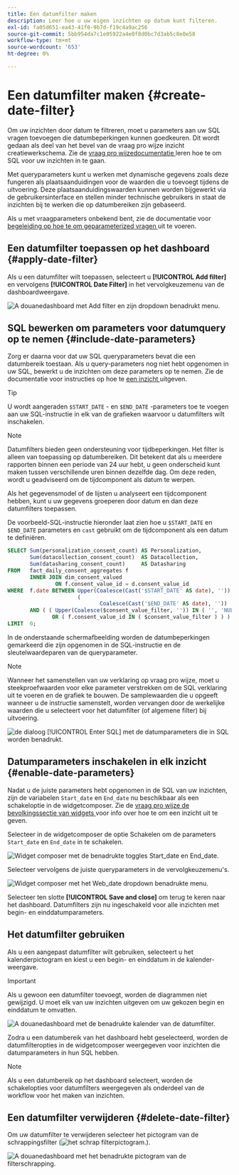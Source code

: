 ```yaml
---
title: Een datumfilter maken
description: Leer hoe u uw eigen inzichten op datum kunt filteren.
exl-id: fa05d651-ea43-41f0-9b7d-f19c4a9ac256
source-git-commit: 5bb954da7c1e05922a4e0f8d0bc7d3ab5c8e0e58
workflow-type: tm+mt
source-wordcount: '653'
ht-degree: 0%

---
```


# Een datumfilter maken {#create-date-filter}

Om uw inzichten door datum te filtreren, moet u parameters aan uw SQL vragen toevoegen die datumbeperkingen kunnen goedkeuren. Dit wordt gedaan als deel van het bevel van de vraag pro wijze inzicht creatiewerkschema. Zie de [ vraag pro wijzedocumentatie ](#query-pro-mode) leren hoe te om SQL voor uw inzichten in te gaan.

Met queryparameters kunt u werken met dynamische gegevens zoals deze fungeren als plaatsaanduidingen voor de waarden die u toevoegt tijdens de uitvoering. Deze plaatsaanduidingswaarden kunnen worden bijgewerkt via de gebruikersinterface en stellen minder technische gebruikers in staat de inzichten bij te werken die op datumbereiken zijn gebaseerd.

Als u met vraagparameters onbekend bent, zie de documentatie voor [ begeleiding op hoe te om geparameterized vragen ](../../../../query-service/ui/parameterized-queries.md) uit te voeren.

## Een datumfilter toepassen op het dashboard {#apply-date-filter}

Als u een datumfilter wilt toepassen, selecteert u **[!UICONTROL Add filter]** en vervolgens **[!UICONTROL Date Filter]** in het vervolgkeuzemenu van de dashboardweergave.

![ A douanedashboard met Add filter en zijn dropdown benadrukt menu.](../../../images/customizable-insights/add-filter.png)

## SQL bewerken om parameters voor datumquery op te nemen {#include-date-parameters}

Zorg er daarna voor dat uw SQL queryparameters bevat die een datumbereik toestaan. Als u query-parameters nog niet hebt opgenomen in uw SQL, bewerkt u de inzichten om deze parameters op te nemen. Zie de documentatie voor instructies op hoe te [ een inzicht ](../query-pro-mode.md#edit) uitgeven.

>[!TIP]
>
>U wordt aangeraden `$START_DATE` - en `$END_DATE` -parameters toe te voegen aan uw SQL-instructie in elk van de grafieken waarvoor u datumfilters wilt inschakelen.

>[!NOTE]
>
>Datumfilters bieden geen ondersteuning voor tijdbeperkingen. Het filter is alleen van toepassing op datumbereiken. Dit betekent dat als u meerdere rapporten binnen een periode van 24 uur hebt, u geen onderscheid kunt maken tussen verschillende uren binnen dezelfde dag. Om deze reden, wordt u geadviseerd om de tijdcomponent als datum te werpen.

Als het gegevensmodel of de lijsten u analyseert een tijdcomponent hebben, kunt u uw gegevens groeperen door datum en dan deze datumfilters toepassen.

De voorbeeld-SQL-instructie hieronder laat zien hoe u `$START_DATE` en `$END_DATE` parameters en `cast` gebruikt om de tijdcomponent als een datum te definiëren.

```sql
SELECT Sum(personalization_consent_count) AS Personalization,
       Sum(datacollection_consent_count)  AS Datacollection,
       Sum(datasharing_consent_count)     AS Datasharing
FROM   fact_daily_consent_aggregates f
       INNER JOIN dim_consent_valued
               ON f.consent_value_id = d.consent_value_id
WHERE  f.date BETWEEN Upper(Coalesce(Cast('$START_DATE' AS date), '')) AND Upper
                      (
                             Coalesce(Cast('$END_DATE' AS date), ''))
       AND ( ( Upper(Coalesce($consent_value_filter, '')) IN ( '', 'NULL' ) )
              OR ( f.consent_value_id IN ( $consent_value_filter ) ) )
LIMIT  0; 
```

In de onderstaande schermafbeelding worden de datumbeperkingen gemarkeerd die zijn opgenomen in de SQL-instructie en de sleutelwaardeparen van de queryparameter.

>[!NOTE]
>
>Wanneer het samenstellen van uw verklaring op vraag pro wijze, moet u steekproefwaarden voor elke parameter verstrekken om de SQL verklaring uit te voeren en de grafiek te bouwen. De samplewaarden die u opgeeft wanneer u de instructie samenstelt, worden vervangen door de werkelijke waarden die u selecteert voor het datumfilter (of algemene filter) bij uitvoering.

![ de dialoog [!UICONTROL Enter SQL] met de datumparameters die in SQL worden benadrukt.](../../../images/customizable-insights/sql-date-parameters.png)

## Datumparameters inschakelen in elk inzicht {#enable-date-parameters}

Nadat u de juiste parameters hebt opgenomen in de SQL van uw inzichten, zijn de variabelen `Start_date` en `End_date` nu beschikbaar als een schakeloptie in de widgetcomposer. Zie de [ vraag pro wijze de bevolkingssectie van widgets ](#populate-widget) voor info over hoe te om een inzicht uit te geven.

Selecteer in de widgetcomposer de optie Schakelen om de parameters `Start_date` en `End_date` in te schakelen.

![ Widget composer met de benadrukte toggles Start_date en End_date.](../../../images/customizable-insights/widget-composer-date-filter-toggles.png)

Selecteer vervolgens de juiste queryparameters in de vervolgkeuzemenu&#39;s.

![ Widget composer met het Web_date dropdown benadrukte menu.](../../../images/customizable-insights/widget-composer-date-filter-dropdown.png)

Selecteer ten slotte **[!UICONTROL Save and close]** om terug te keren naar het dashboard. Datumfilters zijn nu ingeschakeld voor alle inzichten met begin- en einddatumparameters.

## Het datumfilter gebruiken

Als u een aangepast datumfilter wilt gebruiken, selecteert u het kalenderpictogram en kiest u een begin- en einddatum in de kalender-weergave.

>[!IMPORTANT]
>
>Als u gewoon een datumfilter toevoegt, worden de diagrammen niet gewijzigd. U moet elk van uw inzichten uitgeven om uw gekozen begin en einddatum te omvatten.

![ A douanedashboard met de benadrukte kalender van de datumfilter.](../../../images/customizable-insights/date-filter.png)

Zodra u een datumbereik van het dashboard hebt geselecteerd, worden de datumfilteropties in de widgetcomposer weergegeven voor inzichten die datumparameters in hun SQL hebben.

>[!NOTE]
>
>Als u een datumbereik op het dashboard selecteert, worden de schakelopties voor datumfilters weergegeven als onderdeel van de workflow voor het maken van inzichten.

## Een datumfilter verwijderen {#delete-date-filter}

Om uw datumfilter te verwijderen selecteer het pictogram van de schrappingsfilter (![ het schrap filterpictogram.](../../../images/customizable-insights/delete-filter-icon.png)).

![ A douanedashboard met het benadrukte pictogram van de filterschrapping.](../../../images/customizable-insights/delete-date-filter.png)
